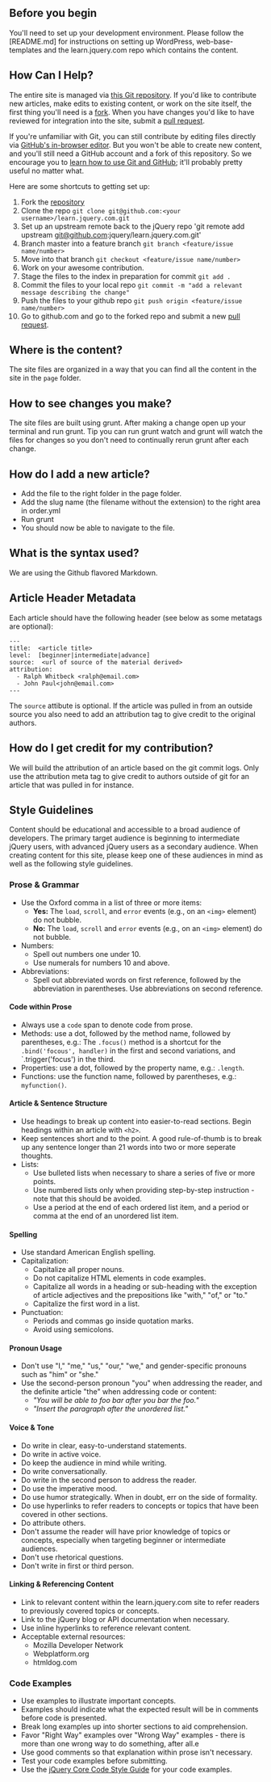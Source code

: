 ## Before you begin

You'll need to set up your development environment.  Please follow the [README.md] for instructions on setting up WordPress, web-base-templates and the learn.jquery.com repo which contains the content. 

## How Can I Help?

The entire site is managed via [this Git repository](https://github.com/jquery/learn.jquery.com).  If you'd like to contribute new articles, make edits to existing content, or work on the site itself, the first thing you'll need is a [fork](https://help.github.com/articles/fork-a-repo). When you have changes you'd like to have reviewed for integration into the site, submit a [pull request](http://help.github.com/send-pull-requests/).

If you're unfamiliar with Git, you can still contribute by editing files directly via [GitHub's in-browser editor](https://github.com/blog/905-edit-like-an-ace). But you won't be able to create new content, and you'll still need a GitHub account and a fork of this repository. So we encourage you to [learn how to use Git and GitHub](http://help.github.com/); it'll probably pretty useful no matter what.

Here are some shortcuts to getting set up:

1. Fork the [repository](https://github.com/jquery/learn.jquery.com)
2. Clone the repo `git clone git@github.com:<your username>/learn.jquery.com.git`
3. Set up an upstream remote back to the jQuery repo 'git remote add upstream git@github.com:jquery/learn.jquery.com.git'
4. Branch master into a feature branch `git branch <feature/issue name/number>`
5. Move into that branch `git checkout <feature/issue name/number>`
6. Work on your awesome contribution. 
7. Stage the files to the index in preparation for commit `git add .`
8. Commit the files to your local repo `git commit -m "add a relevant message describing the change"`
9. Push the files to your github repo `git push origin <feature/issue name/number>`
10. Go to github.com and go to the forked repo and submit a new [pull request](https://help.github.com/articles/using-pull-requests).

## Where is the content?

The site files are organized in a way that you can find all the content in the site in the `page` folder.

## How to see changes you make?

The site files are built using grunt. After making a change open up your terminal and run grunt.  Tip you can run grunt watch and grunt will watch the files for changes so you don't need to continually rerun grunt after each change. 

## How do I add a new article?

* Add the file to the right folder in the page folder. 
* Add the slug name (the filename without the extension) to the right area in order.yml
* Run grunt
* You should now be able to navigate to the file. 

## What is the syntax used?

We are using the Github flavored Markdown.

## Article Header Metadata

Each article should have the following header (see below as some metatags are optional):

```
---
title:  <article title>
level:  [beginner|intermediate|advance]
source:  <url of source of the material derived>
attribution: 
  - Ralph Whitbeck <ralph@email.com>
  - John Paul<john@email.com>
---
```

The `source` attibute is optional. 
If the article was pulled in from an outside source you also need to add an attribution tag to give credit to the original authors. 

## How do I get credit for my contribution?

We will build the attribution of an article based on the git commit logs.  Only use the attribution meta tag to give credit to authors outside of git for an article that was pulled in for instance. 

## Style Guidelines

Content should be educational and accessible to a broad audience of developers. The primary target audience is beginning to intermediate jQuery users, with advanced jQuery users as a secondary audience. When creating content for this site, please keep one of these audiences in mind as well as the following style guidelines.

### Prose & Grammar

  - Use the Oxford comma in a list of three or more items:
    - **Yes:** The `load`, `scroll`, and `error` events (e.g., on an `<img>` element) do not bubble.
    - **No:** The `load`, `scroll` and `error` events (e.g., on an `<img>` element) do not bubble.
  - Numbers:
    - Spell out numbers one under 10.
    - Use numerals for numbers 10 and above.
  - Abbreviations:
    - Spell out abbreviated words on first reference, followed by the abbreviation in parentheses. Use abbreviations on second reference.

#### Code within Prose

  - Always use a `code` span to denote code from prose.
  - Methods: use a dot, followed by the method name, followed by parentheses, e.g.: The `.focus()` method is a shortcut for the `.bind('focous', handler)` in the first and second variations, and `.trigger('focus') in the third.
  - Properties: use a dot, followed by the property name, e.g.: `.length`.
  - Functions: use the function name, followed by parentheses, e.g.: `myfunction()`.

#### Article & Sentence Structure

  - Use headings to break up content into easier-to-read sections. Begin headings within an article with `<h2>`.
  - Keep sentences short and to the point. A good rule-of-thumb is to break up any sentence longer than 21 words into two or more seperate thoughts.
  - Lists:
    - Use bulleted lists when necessary to share a series of five or more points.
    - Use numbered lists only when providing step-by-step instruction - note that this should be avoided.
    - Use a period at the end of each ordered list item, and a period or comma at the end of an unordered list item.

#### Spelling

  - Use standard American English spelling.
  - Capitalization:
    - Capitalize all proper nouns.
    - Do not capitalize HTML elements in code examples.
    - Capitalize all words in a heading or sub-heading with the exception of article adjectives and the prepositions like "with," "of," or "to."
    - Capitalize the first word in a list.
  - Punctuation:
    - Periods and commas go inside quotation marks.
    - Avoid using semicolons.

#### Pronoun Usage

  - Don't use "I," "me," "us," "our," "we," and gender-specific pronouns such as "him" or "she."
  - Use the second-person pronoun "you" when addressing the reader, and the definite article "the" when addressing code or content:
    - *"You will be able to foo bar after you bar the foo."*
    - *"Insert the paragraph after the unordered list."*

#### Voice & Tone

  - Do write in clear, easy-to-understand statements. 
  - Do write in active voice.
  - Do keep the audience in mind while writing.
  - Do write conversationally. 
  - Do write in the second person to address the reader.
  - Do use the imperative mood.
  - Do use humor strategically. When in doubt, err on the side of formality.
  - Do use hyperlinks to refer readers to concepts or topics that have been covered in other sections.
  - Do attribute others.
  - Don't assume the reader will have prior knowledge of topics or concepts, especially when targeting beginner or intermediate audiences.
  - Don't use rhetorical questions.
  - Don't write in first or third person.

#### Linking & Referencing Content

  - Link to relevant content within the learn.jquery.com site to refer readers to previously covered topics or concepts. 
  - Link to the jQuery blog or API documentation when necessary.
  - Use inline hyperlinks to reference relevant content.
  - Acceptable external resources:
    - Mozilla Developer Network
    - Webplatform.org
    - htmldog.com

### Code Examples

  - Use examples to illustrate important concepts.
  - Examples should indicate what the expected result will be in comments before code is presented.
  - Break long examples up into shorter sections to aid comprehension.
  - Favor "Right Way" examples over "Wrong Way" examples - there is more than one wrong way to do something, after all.e
  - Use good comments so that explanation within prose isn't necessary.
  - Test your code examples before submitting.
  - Use the [jQuery Core Code Style Guide](http://docs.jquery.com/JQuery_Core_Style_Guidelines) for your code examples. 
